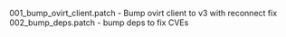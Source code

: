 001_bump_ovirt_client.patch - Bump ovirt client to v3 with reconnect fix\
002_bump_deps.patch - bump deps to fix CVEs

